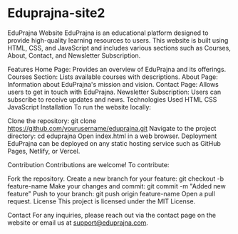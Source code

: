 # Eduprajna-site2
EduPrajna Website
EduPrajna is an educational platform designed to provide high-quality learning resources to users. This website is built using HTML, CSS, and JavaScript and includes various sections such as Courses, About, Contact, and Newsletter Subscription.

Features
Home Page: Provides an overview of EduPrajna and its offerings.
Courses Section: Lists available courses with descriptions.
About Page: Information about EduPrajna's mission and vision.
Contact Page: Allows users to get in touch with EduPrajna.
Newsletter Subscription: Users can subscribe to receive updates and news.
Technologies Used
HTML
CSS
JavaScript
Installation
To run the website locally:

Clone the repository:
git clone https://github.com/yourusername/eduprajna.git
Navigate to the project directory:
cd eduprajna
Open index.html in a web browser.
Deployment
EduPrajna can be deployed on any static hosting service such as GitHub Pages, Netlify, or Vercel.

Contribution
Contributions are welcome! To contribute:

Fork the repository.
Create a new branch for your feature:
git checkout -b feature-name
Make your changes and commit:
git commit -m "Added new feature"
Push to your branch:
git push origin feature-name
Open a pull request.
License
This project is licensed under the MIT License.

Contact
For any inquiries, please reach out via the contact page on the website or email us at support@eduprajna.com.
